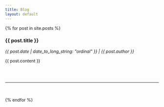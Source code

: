 ```yaml
---
title: Blog
layout: default
---
```


<section>
  {% for post in site.posts %}
	<article>
		<h1>{{ post.title }}</h1>
		<p><i>{{ post.date | date_to_long_string: "ordinal" }} | {{ post.author }}</i></p>
		<p>
			{{ post.content }}
		</p>
	</article>
	<br />
	<br />
	<hr />
	<br />
	<br />
  {% endfor %}
</section>
